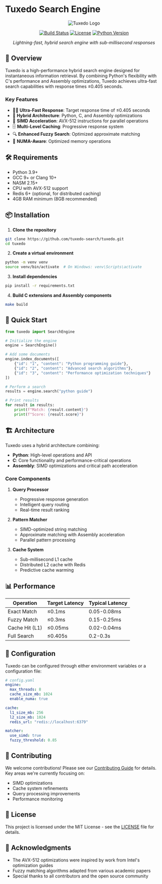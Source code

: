 # Tuxedo Search Engine

<div align="center">

![Tuxedo Logo](docs/images/tuxedo-logo.png)

[![Build Status](https://github.com/tuxedo-search/tuxedo/workflows/CI/badge.svg)](https://github.com/tuxedo-search/tuxedo/actions)
[![License](https://img.shields.io/badge/license-MIT-blue.svg)](LICENSE)
[![Python Version](https://img.shields.io/badge/python-3.9%2B-blue)](https://www.python.org/downloads/)

*Lightning-fast, hybrid search engine with sub-millisecond responses*
</div>

## 🚀 Overview

Tuxedo is a high-performance hybrid search engine designed for instantaneous information retrieval. By combining Python's flexibility with C's performance and Assembly optimizations, Tuxedo achieves ultra-fast search capabilities with response times ≤0.405 seconds.

### Key Features

- 🏃‍♂️ **Ultra-Fast Response**: Target response time of ≤0.405 seconds
- 🔄 **Hybrid Architecture**: Python, C, and Assembly optimizations
- 💨 **SIMD Acceleration**: AVX-512 instructions for parallel operations
- 🗄️ **Multi-Level Caching**: Progressive response system
- 🔍 **Enhanced Fuzzy Search**: Optimized approximate matching
- 🧠 **NUMA-Aware**: Optimized memory operations

## 🛠️ Requirements

- Python 3.9+
- GCC 9+ or Clang 10+
- NASM 2.15+
- CPU with AVX-512 support
- Redis 6+ (optional, for distributed caching)
- 4GB RAM minimum (8GB recommended)

## 📦 Installation

1. **Clone the repository**
```bash
git clone https://github.com/tuxedo-search/tuxedo.git
cd tuxedo
```

2. **Create a virtual environment**
```bash
python -m venv venv
source venv/bin/activate  # On Windows: venv\Scripts\activate
```

3. **Install dependencies**
```bash
pip install -r requirements.txt
```

4. **Build C extensions and Assembly components**
```bash
make build
```

## 🚦 Quick Start

```python
from tuxedo import SearchEngine

# Initialize the engine
engine = SearchEngine()

# Add some documents
engine.index_documents([
    {"id": "1", "content": "Python programming guide"},
    {"id": "2", "content": "Advanced search algorithms"},
    {"id": "3", "content": "Performance optimization techniques"}
])

# Perform a search
results = engine.search("python guide")

# Print results
for result in results:
    print(f"Match: {result.content}")
    print(f"Score: {result.score}")
```

## 🏗️ Architecture

Tuxedo uses a hybrid architecture combining:

- **Python**: High-level operations and API
- **C**: Core functionality and performance-critical operations
- **Assembly**: SIMD optimizations and critical path acceleration

### Core Components

1. **Query Processor**
   - Progressive response generation
   - Intelligent query routing
   - Real-time result ranking

2. **Pattern Matcher**
   - SIMD-optimized string matching
   - Approximate matching with Assembly acceleration
   - Parallel pattern processing

3. **Cache System**
   - Sub-millisecond L1 cache
   - Distributed L2 cache with Redis
   - Predictive cache warming

## 📊 Performance

| Operation          | Target Latency | Typical Latency |
|-------------------|----------------|-----------------|
| Exact Match       | ≤0.1ms        | 0.05-0.08ms    |
| Fuzzy Match       | ≤0.3ms        | 0.15-0.25ms    |
| Cache Hit (L1)    | ≤0.05ms       | 0.02-0.04ms    |
| Full Search       | ≤0.405s       | 0.2-0.3s       |

## 🔧 Configuration

Tuxedo can be configured through either environment variables or a configuration file:

```yaml
# config.yaml
engine:
  max_threads: 8
  cache_size_mb: 1024
  enable_numa: true

cache:
  l1_size_mb: 256
  l2_size_mb: 1024
  redis_url: "redis://localhost:6379"

matcher:
  use_simd: true
  fuzzy_threshold: 0.85
```

## 🤝 Contributing

We welcome contributions! Please see our [Contributing Guide](CONTRIBUTING.md) for details. Key areas we're currently focusing on:

- SIMD optimizations
- Cache system refinements
- Query processing improvements
- Performance monitoring

## 📝 License

This project is licensed under the MIT License - see the [LICENSE](LICENSE) file for details.

## 🙏 Acknowledgments

- The AVX-512 optimizations were inspired by work from Intel's optimization guides
- Fuzzy matching algorithms adapted from various academic papers
- Special thanks to all contributors and the open source community

